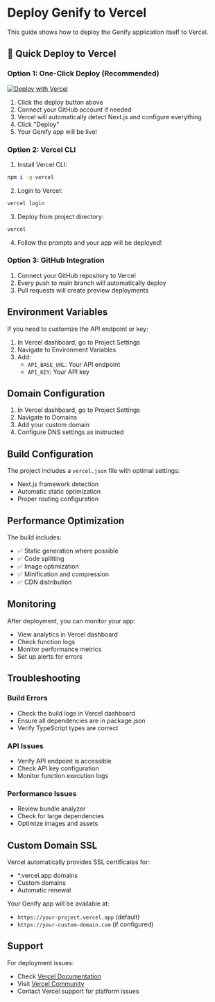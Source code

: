# Deploy Genify to Vercel

This guide shows how to deploy the Genify application itself to Vercel.

## 🚀 Quick Deploy to Vercel

### Option 1: One-Click Deploy (Recommended)

[![Deploy with Vercel](https://vercel.com/button)](https://vercel.com/new/clone?repository-url=https://github.com/yourusername/genify)

1. Click the deploy button above
2. Connect your GitHub account if needed
3. Vercel will automatically detect Next.js and configure everything
4. Click "Deploy"
5. Your Genify app will be live!

### Option 2: Vercel CLI

1. Install Vercel CLI:
```bash
npm i -g vercel
```

2. Login to Vercel:
```bash
vercel login
```

3. Deploy from project directory:
```bash
vercel
```

4. Follow the prompts and your app will be deployed!

### Option 3: GitHub Integration

1. Connect your GitHub repository to Vercel
2. Every push to main branch will automatically deploy
3. Pull requests will create preview deployments

## Environment Variables

If you need to customize the API endpoint or key:

1. In Vercel dashboard, go to Project Settings
2. Navigate to Environment Variables
3. Add:
   - `API_BASE_URL`: Your API endpoint
   - `API_KEY`: Your API key

## Domain Configuration

1. In Vercel dashboard, go to Project Settings
2. Navigate to Domains
3. Add your custom domain
4. Configure DNS settings as instructed

## Build Configuration

The project includes a `vercel.json` file with optimal settings:
- Next.js framework detection
- Automatic static optimization
- Proper routing configuration

## Performance Optimization

The build includes:
- ✅ Static generation where possible
- ✅ Code splitting
- ✅ Image optimization
- ✅ Minification and compression
- ✅ CDN distribution

## Monitoring

After deployment, you can monitor your app:
- View analytics in Vercel dashboard
- Check function logs
- Monitor performance metrics
- Set up alerts for errors

## Troubleshooting

### Build Errors
- Check the build logs in Vercel dashboard
- Ensure all dependencies are in package.json
- Verify TypeScript types are correct

### API Issues
- Verify API endpoint is accessible
- Check API key configuration
- Monitor function execution logs

### Performance Issues
- Review bundle analyzer
- Check for large dependencies
- Optimize images and assets

## Custom Domain SSL

Vercel automatically provides SSL certificates for:
- *.vercel.app domains
- Custom domains
- Automatic renewal

Your Genify app will be available at:
- `https://your-project.vercel.app` (default)
- `https://your-custom-domain.com` (if configured)

## Support

For deployment issues:
- Check [Vercel Documentation](https://vercel.com/docs)
- Visit [Vercel Community](https://github.com/vercel/vercel/discussions)
- Contact Vercel support for platform issues